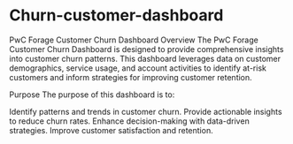 # Churn-customer-dashboard

PwC Forage Customer Churn Dashboard
Overview
The PwC Forage Customer Churn Dashboard is designed to provide comprehensive insights into customer churn patterns. This dashboard leverages data on customer demographics, service usage, and account activities to identify at-risk customers and inform strategies for improving customer retention.

Purpose
The purpose of this dashboard is to:

Identify patterns and trends in customer churn.
Provide actionable insights to reduce churn rates.
Enhance decision-making with data-driven strategies.
Improve customer satisfaction and retention.
